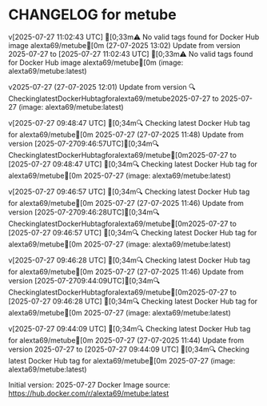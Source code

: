 CHANGELOG for metube
===================
v[2025-07-27 11:02:43 UTC] [0;33m⚠️ No valid tags found for Docker Hub image alexta69/metube[0m (27-07-2025 13:02)
    Update from version 2025-07-27 to [2025-07-27 11:02:43 UTC] [0;33m⚠️ No valid tags found for Docker Hub image alexta69/metube[0m (image: alexta69/metube:latest)


v2025-07-27 (27-07-2025 12:01)
    Update from version 🔍CheckinglatestDockerHubtagforalexta69/metube2025-07-27 to 2025-07-27 (image: alexta69/metube:latest)


v[2025-07-27 09:48:47 UTC] [0;34m🔍 Checking latest Docker Hub tag for alexta69/metube[0m
2025-07-27 (27-07-2025 11:48)
    Update from version [2025-07-2709:46:57UTC][0;34m🔍CheckinglatestDockerHubtagforalexta69/metube[0m2025-07-27 to [2025-07-27 09:48:47 UTC] [0;34m🔍 Checking latest Docker Hub tag for alexta69/metube[0m
2025-07-27 (image: alexta69/metube:latest)


v[2025-07-27 09:46:57 UTC] [0;34m🔍 Checking latest Docker Hub tag for alexta69/metube[0m
2025-07-27 (27-07-2025 11:46)
    Update from version [2025-07-2709:46:28UTC][0;34m🔍CheckinglatestDockerHubtagforalexta69/metube[0m2025-07-27 to [2025-07-27 09:46:57 UTC] [0;34m🔍 Checking latest Docker Hub tag for alexta69/metube[0m
2025-07-27 (image: alexta69/metube:latest)


v[2025-07-27 09:46:28 UTC] [0;34m🔍 Checking latest Docker Hub tag for alexta69/metube[0m
2025-07-27 (27-07-2025 11:46)
    Update from version [2025-07-2709:44:09UTC][0;34m🔍CheckinglatestDockerHubtagforalexta69/metube[0m2025-07-27 to [2025-07-27 09:46:28 UTC] [0;34m🔍 Checking latest Docker Hub tag for alexta69/metube[0m
2025-07-27 (image: alexta69/metube:latest)


v[2025-07-27 09:44:09 UTC] [0;34m🔍 Checking latest Docker Hub tag for alexta69/metube[0m
2025-07-27 (27-07-2025 11:44)
    Update from version 2025-07-27 to [2025-07-27 09:44:09 UTC] [0;34m🔍 Checking latest Docker Hub tag for alexta69/metube[0m
2025-07-27 (image: alexta69/metube:latest)



Initial version: 2025-07-27
Docker Image source: https://hub.docker.com/r/alexta69/metube:latest

